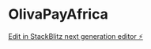 # OlivaPayAfrica

[Edit in StackBlitz next generation editor ⚡️](https://stackblitz.com/~/github.com/logicshaper19/OlivaPayAfrica)